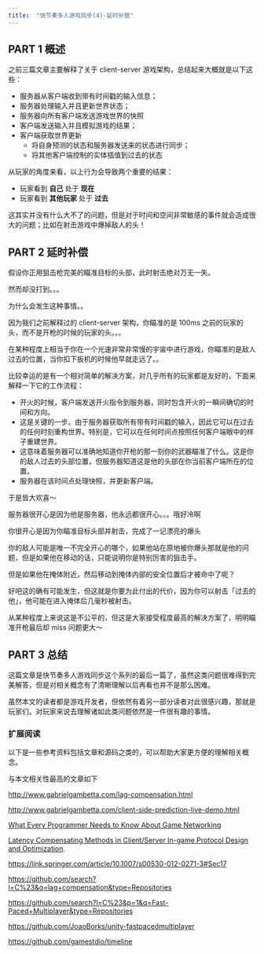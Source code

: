 ```yaml
---
title:  "快节奏多人游戏同步(4)-延时补偿"
---
```


## PART 1 概述

之前三篇文章主要解释了关于 client-server 游戏架构，总结起来大概就是以下这些：

- 服务器从客户端收到带有时间戳的输入信息；
- 服务器处理输入并且更新世界状态；
- 服务器向所有客户端发送游戏世界的快照
- 客户端发送输入并且模拟游戏的结果；
- 客户端获取世界更新
  - 将自身预测的状态和服务器发送来的状态进行同步；
  - 将其他客户端控制的实体插值到过去的状态

从玩家的角度来看，以上行为会导致两个重要的结果：

- 玩家看到 **自己** 处于 **现在**
- 玩家看到 **其他玩家** 处于 **过去**

这其实并没有什么大不了的问题，但是对于时间和空间非常敏感的事件就会造成很大的问题；比如在射击游戏中爆掉敌人的头！

## PART 2 延时补偿

假设你正用狙击枪完美的瞄准目标的头部，此时射击绝对万无一失。

然而却没打到。。。

为什么会发生这种事情。。

因为我们之前解释过的 client-server 架构，你瞄准的是 100ms 之前的玩家的头，而不是开枪的时候的玩家的头。。。

在某种程度上相当于你在一个光速非常非常慢的宇宙中进行游戏，你瞄准的是敌人过去的位置，当你扣下扳机的时候他早就走远了。。

比较幸运的是有一个相对简单的解决方案，对几乎所有的玩家都是友好的，下面来解释一下它的工作流程：

- 开火的时候，客户端发送开火指令到服务器，同时包含开火的一瞬间确切的时间和方向。
- 这是关键的一步。由于服务器获取所有带有时间戳的输入，因此它可以在过去的任何时刻重构世界。特别是，它可以在任何时间点按照任何客户端眼中的样子重建世界。
- 这意味着服务器可以准确地知道你开枪的那一刻你的武器瞄准了什么。这是你的敌人过去的头部位置，但服务器知道这是他的头部在你当前客户端所在的位置。
- 服务器在该时间点处理快照，并更新客户端。

于是皆大欢喜～

服务器很开心是因为他是服务器，他永远都很开心。。。哦好冷啊

你很开心是因为你瞄准目标头部并射击，完成了一记漂亮的爆头

你的敌人可能是唯一不完全开心的哪个，如果他站在原地被你爆头那就是他的问题，但是如果他在移动的话，只能说明你是特别厉害的狙击手。

但是如果他在掩体附近，然后移动到掩体内部的安全位置后才被命中了呢？

好吧这的确有可能发生，但这就是你要为此付出的代价，因为你可以射击「过去的他」，他可能在进入掩体后几毫秒被射击。

从某种程度上来说这是不公平的，但这是大家接受程度最高的解决方案了，明明瞄准开枪最后却 miss 问题更大～

## PART 3 总结

这篇文章是快节奏多人游戏同步这个系列的最后一篇了，虽然这类问题很难得到完美解答，但是对相关概念有了清晰理解以后再看也并不是那么困难。

虽然本文的读者都是游戏开发者，但依然有着另一部分读者对此很感兴趣，那就是玩家们。对玩家来说去理解诸如此类问题依然是一件很有趣的事情。

### 扩展阅读

以下是一些参考资料包括文章和源码之类的，可以帮助大家更方便的理解相关概念。

与本文相关性最高的文章如下 

http://www.gabrielgambetta.com/lag-compensation.html

http://www.gabrielgambetta.com/client-side-prediction-live-demo.html

[What Every Programmer Needs to Know About Game Networking](http://gafferongames.com/networking-for-game-programmers/what-every-programmer-needs-to-know-about-game-networking/)

 [Latency Compensating Methods in Client/Server In-game Protocol Design and Optimization](https://developer.valvesoftware.com/wiki/Latency_Compensating_Methods_in_Client/Server_In-game_Protocol_Design_and_Optimization).





https://link.springer.com/article/10.1007/s00530-012-0271-3#Sec17

https://github.com/search?l=C%23&q=lag+compensation&type=Repositories

https://github.com/search?l=C%23&p=1&q=Fast-Paced+Multiplayer&type=Repositories

https://github.com/JoaoBorks/unity-fastpacedmultiplayer

https://github.com/gamestdio/timeline